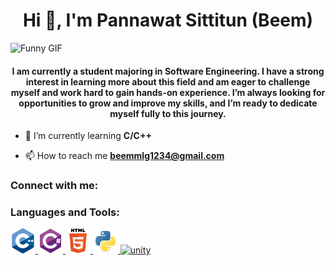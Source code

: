 <h1 align="center">Hi 👋, I'm Pannawat Sittitun (Beem)</h1>
<img src="https://media.giphy.com/media/3o7aD2saalBwwftBIY/giphy.gif" alt="Funny GIF">
<h4 align="center">I am currently a student majoring in Software Engineering. I have a strong interest in learning more about this field and am eager to challenge myself and work hard to gain hands-on experience. I’m always looking for opportunities to grow and improve my skills, and I’m ready to dedicate myself fully to this journey.</h4>

- 🌱 I’m currently learning **C/C++**

- 📫 How to reach me **beemmlg1234@gmail.com**

<h3 align="left">Connect with me:</h3>
<p align="left">
</p>

<h3 align="left">Languages and Tools:</h3>
<p align="left"> <a href="https://www.w3schools.com/cpp/" target="_blank" rel="noreferrer"> <img src="https://raw.githubusercontent.com/devicons/devicon/master/icons/cplusplus/cplusplus-original.svg" alt="cplusplus" width="40" height="40"/> </a> <a href="https://www.w3schools.com/cs/" target="_blank" rel="noreferrer"> <img src="https://raw.githubusercontent.com/devicons/devicon/master/icons/csharp/csharp-original.svg" alt="csharp" width="40" height="40"/> </a> <a href="https://www.w3.org/html/" target="_blank" rel="noreferrer"> <img src="https://raw.githubusercontent.com/devicons/devicon/master/icons/html5/html5-original-wordmark.svg" alt="html5" width="40" height="40"/> </a> <a href="https://www.python.org" target="_blank" rel="noreferrer"> <img src="https://raw.githubusercontent.com/devicons/devicon/master/icons/python/python-original.svg" alt="python" width="40" height="40"/> </a> <a href="https://unity.com/" target="_blank" rel="noreferrer"> <img src="https://www.vectorlogo.zone/logos/unity3d/unity3d-icon.svg" alt="unity" width="40" height="40"/> </a> </p>
